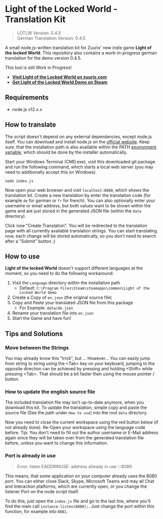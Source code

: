 Light of the Locked World - Translation Kit
===========================================
> LOTLW Version: 0.4.5<br />
> German Translation Version: 0.4.5<br />

A small node.js-written translation kit for Zuurix' new indie game **Light of the locked World**. 
This repository also contains a work-in-progress german translation for the demo version 0.4.5.

This tool is still Work in Progress!

- **[Visit Light of the Locked World on zuurix.com](https://zuurix.com/light-of-the-locked-world/)**
- **[Get Light of the Locked World Demo on Steam](https://store.steampowered.com/app/1097560/Light_of_the_Locked_World/)**

Requirements
------------
- node.js v12.x.x


How to translate
----------------
The script doesn't depend on any external dependencies, except node.js itself. You can download and 
install node.js on the [official website](https://nodejs.org/en/). Keep sure, that the installation 
path is also available within the PATH [environment variable](https://stackoverflow.com/a/27864253),
which should be done by the installer automatically.

Start your Windows Terminal (CMD.exe), visit this downloaded git package and run the following 
command, which starts a local web server (you may need to additionally accept this on Windows).

```
node index.js
```

Now open your web browser and visit `localhost:8080`, which shows the translation kit. Create a new 
translation by enter the translation code (for example `de` for german or `fr` for french). You can 
also optionally enter your username or email address, but both values want to be shown within the 
game and are just stored in the generated JSON file (within the `data` directory).

Click now "Create Translation". You will be redirected to the translation page with all currently 
available translation strings. You can start translating now, each change will be stored 
automatically, so you don't need to search after a "Submit" button ;)

How to use
----------
**Light of the locked World** doesn't support different languages at the moment, so you need to 
do the following workaround:

1. Visit the `Language` directory within the installation path
    - Default: `C:\Program Files\Steam\steamapps\common\Light of the Locked World Demo`
2. Create a Copy of `en.json` (the original source file)
3. Copy and Paste your translated JSON file from this package
    - For Example: `data/de.json`
4. Rename your translation file into `en.json`
5. Start the Game and have fun!


Tips and Solutions
------------------

### Move between the Strings
You may already know this "trick", but ... However... You can easily jump from string to string 
using the &lt;Tab&gt; key on your keyboard, jumping to the opposite direction can be achieved by 
pressing and holding &lt;Shift&gt; while pressing &lt;Tab&gt;. That should be a bit faster then 
using the mouse pointer / button.

### How to update the english source file
The included translation file may isn't up-to-date anymore, when you download this kit. To update
the translation, simple copy and paste the source file (See the path under `How to use`) into the 
root `data` directory.

Now you need to close the current workspace using the red button below (if not already done). 
Re-Open your workspace using the language code before. Tip: You don't need to fill out the author 
username or E-Mail address again since they will be taken over from the generated translation file
before, unless you want to change this information.

### Port is already in use
> Error: listen EADDRINUSE: address already in use :::8080

This means, that some application on your computer already uses the 8080 port. You can either close 
Slack, Skype, Microsoft Teams and may all Chat and Interaction platforms, which are currently open, 
or you change the listener Port on the node script itself.

To do this, just open the `index.js` file and go to the last line, where you'll find the main call
`instance.listen(8080);`. Just change the port within this function, for example into `8081`.
